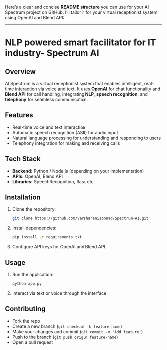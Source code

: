 Here’s a clear and concise **README structure** you can use for your AI Spectrum project on GitHub. I’ll tailor it for your virtual receptionist system using OpenAI and Blend API:

---

# NLP powered smart facilitator for IT industry- Spectrum AI

## Overview

AI Spectrum is a virtual receptionist system that enables intelligent, real-time interaction via voice and text. It uses **OpenAI** for chat functionality and **Blend API** for call handling, integrating **NLP**, **speech recognition**, and **telephony** for seamless communication.

## Features

* Real-time voice and text interaction
* Automatic speech recognition (ASR) for audio input
* Natural language processing for understanding and responding to users
* Telephony integration for making and receiving calls

## Tech Stack

* **Backend:** Python / Node.js (depending on your implementation)
* **APIs:** OpenAI, Blend API
* **Libraries:** SpeechRecognition, flask etc.

## Installation

1. Clone the repository:

   ```bash
   git clone https://github.com/varsharanisonnad/Spectrum-AI.git
   ```
2. Install dependencies:

   ```bash
   pip install -r requirements.txt
   ```
3. Configure API keys for OpenAI and Blend API.

## Usage

1. Run the application:

   ```bash
   python app.py
   ```
2. Interact via text or voice through the interface.

## Contributing

* Fork the repo
* Create a new branch (`git checkout -b feature-name`)
* Make your changes and commit (`git commit -m 'Add feature'`)
* Push to the branch (`git push origin feature-name`)
* Open a pull request



